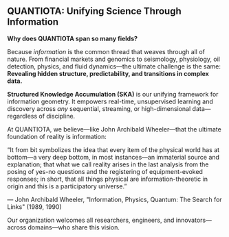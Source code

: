 

## **QUANTIOTA: Unifying Science Through Information**

 **Why does QUANTIOTA span so many fields?**

 Because *information* is the common thread that weaves through all of nature.
 From financial markets and genomics to seismology, physiology, oil detection, physics, and fluid dynamics—the ultimate challenge is the same:
 **Revealing hidden structure, predictability, and transitions in complex data.**

 

 **Structured Knowledge Accumulation (SKA)** is our unifying framework for information geometry.
 It empowers real-time, unsupervised learning and discovery across *any* sequential, streaming, or high-dimensional data—regardless of discipline.

At QUANTIOTA, we believe—like John Archibald Wheeler—that the ultimate foundation of reality is information:

“It from bit symbolizes the idea that every item of the physical world has at bottom—a very deep bottom, in most instances—an immaterial source and explanation; that what we call reality arises in the last analysis from the posing of yes-no questions and the registering of equipment-evoked responses; in short, that all things physical are information-theoretic in origin and this is a participatory universe.”

— John Archibald Wheeler, "Information, Physics, Quantum: The Search for Links" (1989, 1990)


 Our organization welcomes all researchers, engineers, and innovators—across domains—who share this vision.







